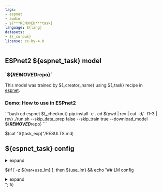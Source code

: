 ```yaml
---
tags:
- espnet
- audio
- ${***REMOVED***task}
language: ${lang}
datasets:
- ${_corpus}
license: cc-by-4.0
---
```


## ESPnet2 ${espnet_task} model 

### \`${***REMOVED***repo}\`

This model was trained by ${_creator_name} using ${_task} recipe in [espnet](https://github.com/espnet/espnet/).

### Demo: How to use in ESPnet2

\`\`\`bash
cd espnet
${_checkout}
pip install -e .
cd $(pwd | rev | cut -d/ -f1-3 | rev)
./run.sh --skip_data_prep false --skip_train true --download_model ${***REMOVED***repo}
\`\`\`

$(cat "${task_exp}"/RESULTS.md)

## ${espnet_task} config

<details><summary>expand</summary>

\`\`\`
$(cat "${task_exp}"/config.yaml)
\`\`\`

</details>

$(if [ -z ${var+use_lm} ]; then 
    ${use_lm} && echo "## LM config
    
<details><summary>expand</summary>

\`\`\`
  $(cat "${lm_exp}"/config.yaml)
\`\`\`

</details>
    ";
fi)

